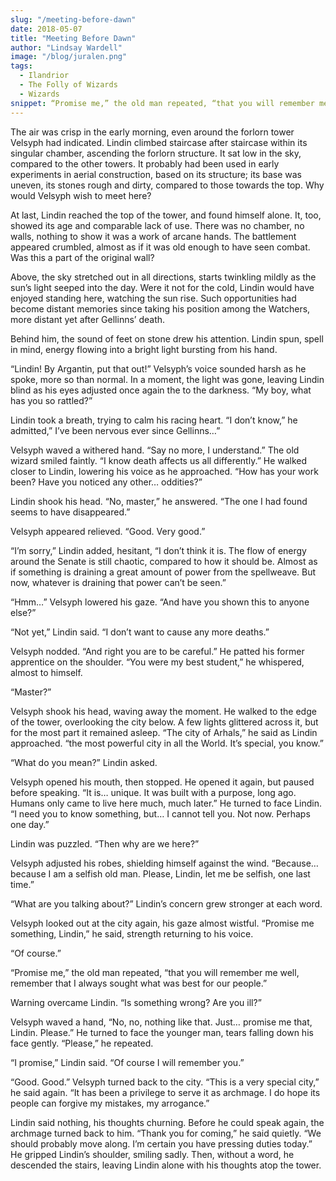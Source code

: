 ```yaml
---
slug: "/meeting-before-dawn"
date: 2018-05-07
title: "Meeting Before Dawn"
author: "Lindsay Wardell"
image: "/blog/juralen.png"
tags:
  - Ilandrior
  - The Folly of Wizards
  - Wizards
snippet: “Promise me,” the old man repeated, “that you will remember me well, remember that I always sought what was best for our people.”
---
```

The air was crisp in the early morning, even around the forlorn tower Velsyph had indicated. Lindin climbed staircase after staircase within its singular chamber, ascending the forlorn structure. It sat low in the sky, compared to the other towers. It probably had been used in early experiments in aerial construction, based on its structure; its base was uneven, its stones rough and dirty, compared to those towards the top. Why would Velsyph wish to meet here?

At last, Lindin reached the top of the tower, and found himself alone. It, too, showed its age and comparable lack of use. There was no chamber, no walls, nothing to show it was a work of arcane hands. The battlement appeared crumbled, almost as if it was old enough to have seen combat. Was this a part of the original wall?

Above, the sky stretched out in all directions, starts twinkling mildly as the sun’s light seeped into the day. Were it not for the cold, Lindin would have enjoyed standing here, watching the sun rise. Such opportunities had become distant memories since taking his position among the Watchers, more distant yet after Gellinns’ death.

Behind him, the sound of feet on stone drew his attention. Lindin spun, spell in mind, energy flowing into a bright light bursting from his hand.

“Lindin! By Argantin, put that out!” Velsyph’s voice sounded harsh as he spoke, more so than normal. In a moment, the light was gone, leaving Lindin blind as his eyes adjusted once again the to the darkness. “My boy, what has you so rattled?”

Lindin took a breath, trying to calm his racing heart. “I don’t know,” he admitted,” I’ve been nervous ever since Gellinns…”

Velsyph waved a withered hand. “Say no more, I understand.” The old wizard smiled faintly. “I know death affects us all differently.” He walked closer to Lindin, lowering his voice as he approached. “How has your work been? Have you noticed any other… oddities?”

Lindin shook his head. “No, master,” he answered. “The one I had found seems to have disappeared.”

Velsyph appeared relieved. “Good. Very good.”

“I’m sorry,” Lindin added, hesitant, “I don’t think it is. The flow of energy around the Senate is still chaotic, compared to how it should be. Almost as if something is draining a great amount of power from the spellweave. But now, whatever is draining that power can’t be seen.”

“Hmm…” Velsyph lowered his gaze. “And have you shown this to anyone else?”

“Not yet,” Lindin said. “I don’t want to cause any more deaths.”

Velsyph nodded. “And right you are to be careful.” He patted his former apprentice on the shoulder. “You were my best student,” he whispered, almost to himself.

“Master?”

Velsyph shook his head, waving away the moment. He walked to the edge of the tower, overlooking the city below. A few lights glittered across it, but for the most part it remained asleep. “The city of Arhals,” he said as Lindin approached. “the most powerful city in all the World. It’s special, you know.”

“What do you mean?” Lindin asked.

Velsyph opened his mouth, then stopped. He opened it again, but paused before speaking. “It is… unique. It was built with a purpose, long ago. Humans only came to live here much, much later.” He turned to face Lindin. “I need you to know something, but… I cannot tell you. Not now. Perhaps one day.”

Lindin was puzzled. “Then why are we here?”

Velsyph adjusted his robes, shielding himself against the wind. “Because… because I am a selfish old man. Please, Lindin, let me be selfish, one last time.”

“What are you talking about?” Lindin’s concern grew stronger at each word.

Velsyph looked out at the city again, his gaze almost wistful. “Promise me something, Lindin,” he said, strength returning to his voice.

“Of course.”

“Promise me,” the old man repeated, “that you will remember me well, remember that I always sought what was best for our people.”

Warning overcame Lindin. “Is something wrong? Are you ill?”

Velsyph waved a hand, “No, no, nothing like that. Just… promise me that, Lindin. Please.” He turned to face the younger man, tears falling down his face gently. “Please,” he repeated.

“I promise,” Lindin said. “Of course I will remember you.”

“Good. Good.” Velsyph turned back to the city. “This is a very special city,” he said again. “It has been a privilege to serve it as archmage. I do hope its people can forgive my mistakes, my arrogance.”

Lindin said nothing, his thoughts churning. Before he could speak again, the archmage turned back to him. “Thank you for coming,” he said quietly. “We should probably move along. I’m certain you have pressing duties today.” He gripped Lindin’s shoulder, smiling sadly. Then, without a word, he descended the stairs, leaving Lindin alone with his thoughts atop the tower.